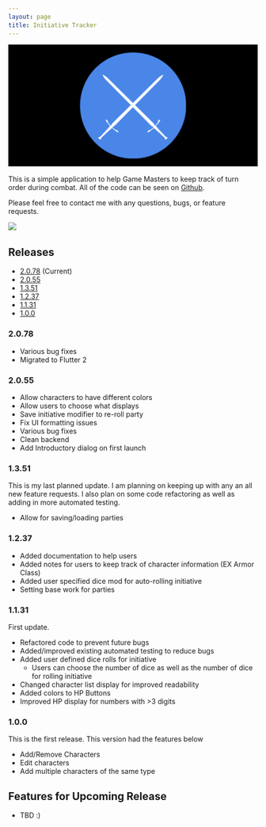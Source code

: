 ```yaml
---
layout: page
title: Initiative Tracker
---
```


![](https://github.com/tsonnen/InitiativeTracker/raw/main/images/Initiative%20Tracker-feature-graphic.png)


This is a simple application to help Game Masters to keep track of turn order during combat. All of the code can be seen on <a href="https://github.com/tsonnen/InitiativeTracker">Github</a>. 

Please feel free to contact me with any questions, bugs, or feature requests.

<a href="https://play.google.com/store/apps/details?id=com.tsonnen.initiativetracker"><img src="https://play.google.com/intl/en_us/badges/images/generic/en_badge_web_generic.png" width="200"></a>

## Releases
* [2.0.78](#2078) (Current)
* [2.0.55](#2055)
* [1.3.51](#1351)
* [1.2.37](#1237)
* [1.1.31](#1131)
* [1.0.0](#100)

### 2.0.78
* Various bug fixes
* Migrated to Flutter 2

### 2.0.55
* Allow characters to have different colors
* Allow users to choose what displays
* Save initiative modifier to re-roll party
* Fix UI formatting issues
* Various bug fixes
* Clean backend
* Add Introductory dialog on first launch

### 1.3.51
This is my last planned update. I am planning on keeping up with 
any an all new feature requests. I also plan on some code 
refactoring as well as adding in more automated testing.
* Allow for saving/loading parties

### 1.2.37
* Added documentation to help users
* Added notes for users to keep track of character information (EX Armor
 Class)
* Added user specified dice mod for auto-rolling initiative
* Setting base work for parties

### 1.1.31
First update.
* Refactored code to prevent future bugs
* Added/improved existing automated testing to reduce bugs
* Added user defined dice rolls for initiative
    * Users can choose the number of dice as well as the number of dice 
    for rolling initiative
* Changed character list display for improved readability
* Added colors to HP Buttons
* Improved HP display for numbers with >3 digits


### 1.0.0
This is the first release. This version had the features below
* Add/Remove Characters
* Edit characters
* Add multiple characters of the same type

## Features for Upcoming Release
* TBD :)